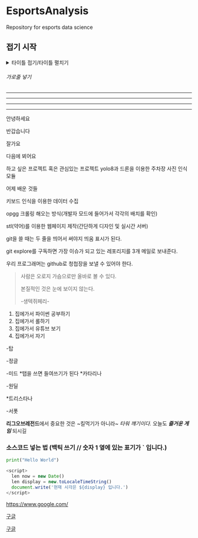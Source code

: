 # EsportsAnalysis
Repository for esports data science
## 접기 시작

<details>
<summary>타이틀 접기/타이틀 펼치기</summary>

<!-- summary 아래 한칸 공백 두어야함 -->

# Title1
## Titile2
### Titile3
#### Title4
##### Title5

</details>


###### 가로줄 넣기
---
- - - -
****
* * *

안녕하세요

반갑습니다

잘가요

다음에 뵈어요

하고 싶은 프로젝트 혹은 관심있는 프로젝트
yolo8과 드론을 이용한 주차장 사진 인식모듈



어제 배운 것들

키보드 인식을 이용한 데이터 수집

opgg 크롤링 해오는 방식(개발자 모드에 들어가서 각각의 배치를 확인)

stl(약어)를 이용한 웹페이지 제작(간단하게 디자인 및 실시간 서버)

git을 쓸 때는 두 줄을 띄어서 써야지 띄움 표시가 된다.

git explore를 구독하면 가장 이슈가 되고 있는 레포리지를 3개 메일로 보내준다.

우리 프로그래머는 github로 청첩장을 보낼 수 있어야 한다.

>   사람은 오로지 가슴으로만 올바로 볼 수 있다.
>
>   본질적인 것은 눈에 보이지 않는다.
>
> 
>   -생텍쥐페리-
   
1. 집에가서 파이썬 공부하기
2. 집에가서 롤하기
3. 집에가서 유튜브 보기
4. 집에가서 자기

-탑

-정글

-미드
    *탭을 쓰면 들여쓰기가 된다
    *카타리나

-원딜

  *트리스타나

-서폿

**리그오브레전드**에서 중요한 것은 ~킬먹기가 아니라~ *타워 꺠기이다.*
오늘도 ***즐거운 게임*** 되시길

### 소스코드 넣는 법 (백틱 쓰기 // 숫자 1 옆에 있는 표기가 ` 입니다.)

```python
print("Hello World")
```

```javascript
<script>
  len now = new Date()
  len display = new.toLocaleTimeString()
  document.write('현재 시각은 ${display} 입니다.')
</script>
```
<https://www.google.com/>

[구글](https://www.google.com/)

[구글](https://www.google.com/, "클릭하면 구글로 이동합니다")


